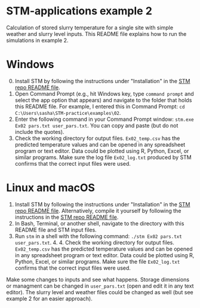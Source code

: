# STM-applications example 2
Calculation of stored slurry temperature for a single site with simple weather and slurry level inputs.
This README file explains how to run the simulations in example 2.

# Windows
0. Install STM by following the instructions under "Installation" in the [STM repo README file](https://github.com/sashahafner/STM#readme).
1. Open Command Prompt (e.g., hit Windows key, type `command prompt` and select the app option that appears) and navigate to the folder that holds this README file. For example, I entered this in Command Prompt: `cd C:\Users\sasha\STM-practice\examples\02`.
2. Enter the following command in your Command Prompt window: `stm.exe Ex02 pars.txt user_pars.txt`. You can copy and paste (but do not include the quotes).
3. Check the working directory for output files. `Ex02_temp.csv` has the predicted temperature values and can be opened in any spreadsheet program or text editor. Data could be plotted using R, Python, Excel, or similar programs. Make sure the log file `Ex02_log.txt` produced by STM confirms that the correct input files were used.


# Linux and macOS
1. Install STM by following the instructions under "Installation" in the [STM repo README file](https://github.com/sashahafner/STM#readme). Alternatively, compile it yourself by following the instructions in the [STM repo README file](https://github.com/sashahafner/STM#readme).
2. In Bash, Terminal, or another shell, navigate to the directory with this README file and STM input files.
3. Run `stm` in a shell with the following command: `./stm Ex02 pars.txt user_pars.txt`. 4. 4. Check the working directory for output files. `Ex02_temp.csv` has the predicted temperature values and can be opened in any spreadsheet program or text editor. Data could be plotted using R, Python, Excel, or similar programs. Make sure the file `Ex02_log.txt` confirms that the correct input files were used. 

Make some changes to inputs and see what happens. Storage dimensions or managment can be changed in `user_pars.txt` (open and edit it in any text editor). The slurry level and weather files could be changed as well (but see example 2 for an easier approach).

